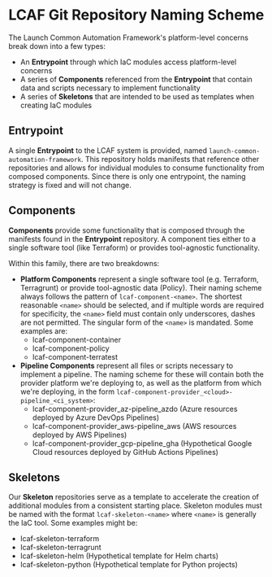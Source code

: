 # LCAF Git Repository Naming Scheme

The Launch Common Automation Framework's platform-level concerns break down into a few types:

- An **Entrypoint** through which IaC modules access platform-level concerns
- A series of **Components** referenced from the **Entrypoint** that contain data and scripts necessary to implement functionality
- A series of **Skeletons** that are intended to be used as templates when creating IaC modules

## Entrypoint

A single **Entrypoint** to the LCAF system is provided, named `launch-common-automation-framework`. This repository holds manifests that reference other repositories and allows for individual modules to consume functionality from composed components. Since there is only one entrypoint, the naming strategy is fixed and will not change.

## Components

**Components** provide some functionality that is composed through the manifests found in the **Entrypoint** repository. A component ties either to a single software tool (like Terraform) or provides tool-agnostic functionality.

Within this family, there are two breakdowns:

- **Platform Components** represent a single software tool (e.g. Terraform, Terragrunt) or provide tool-agnostic data (Policy). Their naming scheme always follows the pattern of `lcaf-component-<name>`. The shortest reasonable `<name>` should be selected, and if multiple words are required for specificity, the `<name>` field must contain only underscores, dashes are not permitted. The singular form of the `<name>` is mandated. Some examples are:
    - lcaf-component-container
    - lcaf-component-policy
    - lcaf-component-terratest
- **Pipeline Components** represent all files or scripts necessary to implement a pipeline. The naming scheme for these will contain both the provider platform we're deploying to, as well as the platform from which we're deploying, in the form `lcaf-component-provider_<cloud>-pipeline_<ci_system>`:
    - lcaf-component-provider_az-pipeline_azdo (Azure resources deployed by Azure DevOps Pipelines)
    - lcaf-component-provider_aws-pipeline_aws (AWS resources deployed by AWS Pipelines)
    - lcaf-component-provider_gcp-pipeline_gha (Hypothetical Google Cloud resources deployed by GitHub Actions Pipelines)

## Skeletons

Our **Skeleton** repositories serve as a template to accelerate the creation of additional modules from a consistent starting place. Skeleton modules must be named with the format `lcaf-skeleton-<name>` where `<name>` is generally the IaC tool. Some examples might be:
- lcaf-skeleton-terraform
- lcaf-skeleton-terragrunt
- lcaf-skeleton-helm (Hypothetical template for Helm charts)
- lcaf-skeleton-python (Hypothetical template for Python projects)
